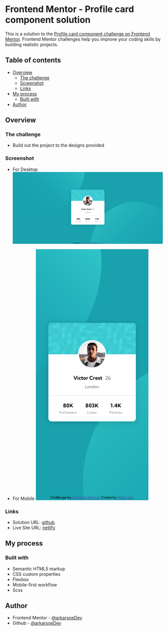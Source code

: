 # Frontend Mentor - Profile card component solution

This is a solution to the [Profile card component challenge on Frontend Mentor](https://www.frontendmentor.io/challenges/profile-card-component-cfArpWshJ). Frontend Mentor challenges help you improve your coding skills by building realistic projects. 

## Table of contents

- [Overview](#overview)
  - [The challenge](#the-challenge)
  - [Screenshot](#screenshot)
  - [Links](#links)
- [My process](#my-process)
  - [Built with](#built-with)
- [Author](#author)

## Overview

### The challenge

- Build out the project to the designs provided

### Screenshot

- For Desktop
![](/screenshot-desktop.png)

- For Mobile
![](/screenshot-mobile.png)

### Links

- Solution URL: [github](https://github.com/arkarsoeDev/fm-profile-card-component)
- Live Site URL: [netlify](https://profile-card-component-byaks.netlify.app/)

## My process

### Built with

- Semantic HTML5 markup
- CSS custom properties
- Flexbox
- Mobile-first workflow
- Scss

## Author

- Frontend Mentor - [@arkarsoeDev](https://www.frontendmentor.io/profile/arkarsoeDev)
- Github - [@arkarsoeDev](https://github.com/arkarsoeDev)